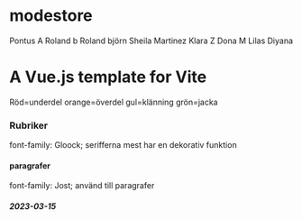 # modestore

Pontus A
Roland b
Roland björn
Sheila Martinez
Klara Z
Dona M
Lilas
Diyana

# A Vue.js template for Vite

Röd=underdel
orange=överdel
gul=klänning
grön=jacka

### Rubriker

font-family: Gloock;
serifferna mest har en dekorativ funktion

#### paragrafer

font-family: Jost;
använd till paragrafer


##### 2023-03-15
